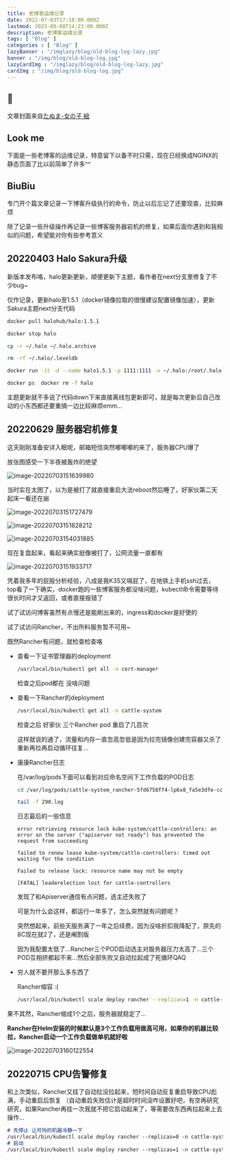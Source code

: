 ```yaml
---
title: 老博客运维记录
date: 2022-07-03T17:18:00.000Z
lastmod: 2023-09-08T14:23:00.000Z
description: 老博客运维记录
tags: [ "Blog" ]
categories : [ "Blog" ]
lazyBanner : "/imglazy/blog/old-blog-log-lazy.jpg"
banner : "/img/blog/old-blog-log.jpg"
lazyCardImg : "/imglazy/blog/old-blog-log-lazy.jpg"
cardImg : "/img/blog/old-blog-log.jpg"
---
```


## 💙

文章封面来自[たぬま-女の子 絵](https://www.pixiv.net/artworks/96074895)

## Look me

下面是一些老博客的运维记录，特意留下以备不时只需，现在已经换成NGINX的静态页面了比以前简单了许多^^

## BiuBiu

专门开个篇文章记录一下博客升级执行的命令，防止以后忘记了还要现查，比较麻烦

除了记录一些升级操作再记录一些博客服务器宕机的修复，如果后面你遇到和我相似的问题，希望能对你有些参考意义

## 20220403 Halo Sakura升级 

新版本发布咯，halo更新更新，顺便更新下主题，看作者在next分支里修复了不少bug~ 

仅作记录，更新halo至1.5.1（docker镜像拉取的很慢建议配置镜像加速），更新Sakura主题next分支代码 

```bash
docker pull halohub/halo:1.5.1  

docker stop halo  

cp -r ~/.halo ~/.halo.archive  

rm -rf ~/.halo/.leveldb  

docker run -it -d --name halo1.5.1 -p 1111:1111 -v ~/.halo:/root/.halo --restart=unless-stopped halohub/halo:1.5.1  

docker ps  docker rm -f halo 
```

主题更新就不多说了代码down下来直接离线包更新即可，就是每次更新后自己改动的小东西都还要重搞一边比较麻烦emm…



## 20220629 服务器宕机修复

这天刚刚准备安详入眠呢，邮箱短信突然嘟嘟嘟的来了，服务器CPU爆了

放张图感受一下半夜被轰炸的绝望

![image-20220703151639980](https://image.lkarrie.com/images/2022/07/03/image-20220703151639980.png)

当时实在太困了，以为是被打了就直接重启大法reboot然后睡了，好家伙第二天起床一看还在崩

![image-20220703151727479](https://image.lkarrie.com/images/2022/07/03/image-20220703151727479.png)

![image-20220703151828212](https://image.lkarrie.com/images/2022/07/03/image-20220703151828212.png)

![image-20220703154031885](https://image.lkarrie.com/images/2022/07/03/image-20220703154031885.png)

现在复盘起来，看起来确实挺像被打了，公网流量一直都有

![image-20220703151933717](https://image.lkarrie.com/images/2022/07/03/image-20220703151933717.png)

凭着我多年的屁股分析经验，八成是我K3S又嗝屁了，在地铁上手机ssh过去，top看了一下确实，docker跑的一些博客服务都没啥问题，kubectl命令需要等待很长时间才又返回，或者直接报错了

试了试访问博客虽然有点慢还是能刷出来的，ingress和docker是好使的

试了试访问Rancher，不出所料服务暂不可用~

既然Rancher有问题，就检查检查咯

* 查看一下证书管理器的deployment 

  ```bash
  /usr/local/bin/kubectl get all -n cert-manager
  ```

  检查之后pod都在 没啥问题

* 查看一下Rancher的deployment

  ```bash
  /usr/local/bin/kubectl get all -n cattle-system
  ```

  检查之后 好家伙 三个Rancher pod 重启了几百次

  这样就说的通了，流量和内存一直忽高忽低是因为拉完镜像创建完容器又杀了重新再拉再启动循环往复...

* 康康Rancher日志

  在/var/log/pods下面可以看到对应命名空间下工作负载的POD日志

  ```bash
  cd /var/log/pods/cattle-system_rancher-5fd6758ff4-lp6x8_fa5e3dfe-cc95-4fd7-bbdd-f6d5ec663efe/rancher
  
  tail -f 290.log
  ```

  日志最后的一些信息

  ```log
  error retrieving resource lock kube-system/cattle-controllers: an error on the server ("apiserver not ready") has prevented the request from succeeding
   
  failed to renew lease kube-system/cattle-controllers: timed out waiting for the condition
  
  Failed to release lock: resource name may not be empty
  
  [FATAL] leaderelection lost for cattle-controllers
  ```

  发现了和Apiserver通信有点问题，选主还失败了

  可是为什么会这样，都运行一年多了，怎么突然就有问题呢？

  突然想起来，前些天服务满了一年之后续费，因为没啥折扣我降配了，原先的8C现在就2了，还是阉割版

  因为我配置太低了...Rancher三个POD启动选主对服务器压力太高了...三个POD互相挤都起不来...然后全部失败又自动拉起成了死循环QAQ

* 穷人就不要开那么多东西了

  Rancher缩容 :(

  ```bash
  /usr/local/bin/kubectl scale deploy rancher --replicas=1 -n cattle-system
  ```

果不其然，Rancher缩成1个之后，服务器就稳定了...

**Rancher在Helm安装的时候默认是3个工作负载用做高可用，如果你的机器比较拉，Rancher启动一个工作负载做单机就好啦**

![image-20220703160122554](https://image.lkarrie.com/images/2022/07/03/image-20220703160122554.png)

## 20220715 CPU告警修复

和上次类似，Rancher又挂了自动拉没拉起来，短时间自动反复重启导致CPU彪满，手动重启后恢复
（自动重启失败估计是超时时间没咋设置好吧，有空再研究研究，如果Rancher再挂一次我就不把它启动起来了，等需要改东西再拉起来上去操作...
  ```markdown
  # 先停止 让可怜的机器冷静一下
  /usr/local/bin/kubectl scale deploy rancher --replicas=0 -n cattle-system
  # 启动
  /usr/local/bin/kubectl scale deploy rancher --replicas=1 -n cattle-system
  ```
